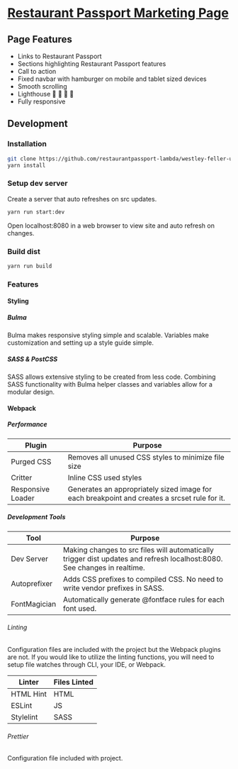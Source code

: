 # [Restaurant Passport Marketing Page](https://restaurantpassport.netlify.com/)

## Page Features
* Links to Restaurant Passport
* Sections highlighting Restaurant Passport features
* Call to action
* Fixed navbar with hamburger on mobile and tablet sized devices
* Smooth scrolling
* Lighthouse :100: :100: :100: :100:
* Fully responsive

## Development
### Installation
```bash
git clone https://github.com/restaurantpassport-lambda/westley-feller-ui.git
yarn install
```
### Setup dev server
Create a server that auto refreshes on src updates.
```bash
yarn run start:dev
```
Open localhost:8080 in a web browser to view site and auto refresh on changes.

### Build dist
```bash
yarn run build
```

### Features
#### Styling
##### Bulma
Bulma makes responsive styling simple and scalable. Variables make customization and setting up a
 style guide simple.

##### SASS & PostCSS
SASS allows extensive styling to be created from less code. Combining SASS functionality with
 Bulma helper classes and variables allow for a modular design.

#### Webpack 
##### Performance
| Plugin  | Purpose |
| ------- | ------- |
| Purged CSS | Removes all unused CSS styles to minimize file size |
| Critter | Inline CSS used styles |
| Responsive Loader | Generates an appropriately sized image for each breakpoint and creates a srcset rule for it.

##### Development Tools
|Tool          | Purpose       |
| ------------ | ------------- |
| Dev Server   | Making changes to src files will automatically trigger dist updates and refresh localhost:8080. See changes in realtime. |
| Autoprefixer | Adds CSS prefixes to compiled CSS. No need to write vendor prefixes in SASS. |
| FontMagician | Automatically generate @fontface rules for each font used.

###### Linting
Configuration files are included with the project but the Webpack plugins are not. If you would
 like to utilize the linting functions, you will need to setup file watches through CLI, your IDE, or Webpack.

| Linter    | Files Linted |
| --------- | ------------ |
| HTML Hint | HTML         |
| ESLint    | JS           |
| Stylelint | SASS         |

###### Prettier
Configuration file included with project.
